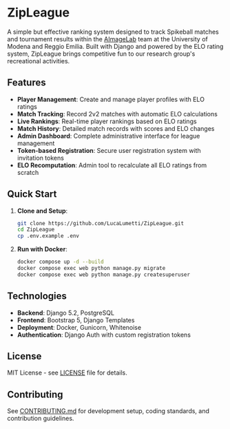 # ZipLeague

A simple but effective ranking system designed to track Spikeball matches and tournament results within the <a href="https://aimagelab.ing.unimore.it/" target="_blank" rel="noopener noreferrer" class="text-zipleague text-decoration-none fw-semibold">AImageLab</a> team at the University of Modena and Reggio Emilia. Built with Django and powered by the ELO rating system, ZipLeague brings competitive fun to our research group's recreational activities.

## Features

- **Player Management**: Create and manage player profiles with ELO ratings
- **Match Tracking**: Record 2v2 matches with automatic ELO calculations
- **Live Rankings**: Real-time player rankings based on ELO ratings
- **Match History**: Detailed match records with scores and ELO changes
- **Admin Dashboard**: Complete administrative interface for league management
- **Token-based Registration**: Secure user registration system with invitation tokens
- **ELO Recomputation**: Admin tool to recalculate all ELO ratings from scratch

## Quick Start

1. **Clone and Setup**:
   ```bash
   git clone https://github.com/LucaLumetti/ZipLeague.git
   cd ZipLeague
   cp .env.example .env
   ```

2. **Run with Docker**:
   ```bash
   docker compose up -d --build
   docker compose exec web python manage.py migrate
   docker compose exec web python manage.py createsuperuser
   ```

## Technologies

- **Backend**: Django 5.2, PostgreSQL
- **Frontend**: Bootstrap 5, Django Templates
- **Deployment**: Docker, Gunicorn, Whitenoise
- **Authentication**: Django Auth with custom registration tokens

## License

MIT License - see [LICENSE](LICENSE) file for details.

## Contributing

See [CONTRIBUTING.md](CONTRIBUTING.md) for development setup, coding standards, and contribution guidelines.
